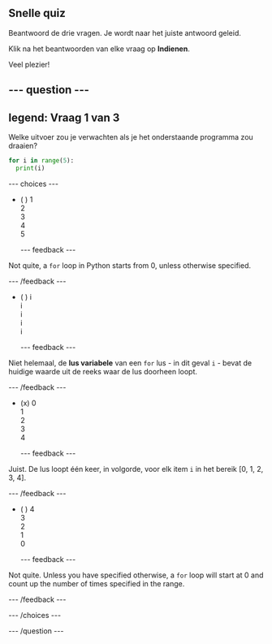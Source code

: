 ## Snelle quiz

Beantwoord de drie vragen. Je wordt naar het juiste antwoord geleid.

Klik na het beantwoorden van elke vraag op **Indienen**.

Veel plezier!

--- question ---
---
legend: Vraag 1 van 3
---

Welke uitvoer zou je verwachten als je het onderstaande programma zou draaien?

```python
for i in range(5):
  print(i)
```

--- choices ---

- ( )  1 <br> 2 <br> 3 <br> 4 <br> 5

  --- feedback ---

Not quite, a `for` loop in Python starts from 0, unless otherwise specified.

  --- /feedback ---

- ( ) i <br> i <br> i <br> i <br> i

  --- feedback ---

Niet helemaal, de **lus variabele** van een `for` lus - in dit geval `i` - bevat de huidige waarde uit de reeks waar de lus doorheen loopt.

  --- /feedback ---

- (x) 0 <br> 1 <br> 2 <br> 3 <br> 4

  --- feedback ---

Juist. De lus loopt één keer, in volgorde, voor elk item `i` in het bereik [0, 1, 2, 3, 4].

  --- /feedback ---

- ( ) 4 <br>  3 <br> 2 <br> 1 <br> 0

  --- feedback ---

Not quite. Unless you have specified otherwise, a `for` loop will start at 0 and count up the number of times specified in the range.

  --- /feedback ---

--- /choices ---

--- /question ---
